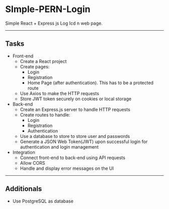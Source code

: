 # SImple-PERN-Login

Simple React + Express js Log Icd n web page.

---

## Tasks

- Front-end
  - Create a React project
  - Create pages:
    - Login
    - Registration
    - Home Page (after authentication). This has to be a protected route
  - Use Axios to make the HTTP requests
  - Store JWT token securely on cookies or local storage
- Back-end
  - Create an Express.js server to handle HTTP requests
  - Create routes to handle:
    - Login
    - Registration
    - Authentication
  - Use a database to store to store user and passwords
  - Generate a JSON Web Token(JWT) upon successful login for authentication and login management
- Integration
  - Connect front-end to back-end using API requests
  - Allow CORS
  - Handle and display error messages on the UI

---

## Additionals

- Use PostgreSQL as database
